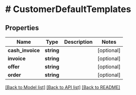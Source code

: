 # # CustomerDefaultTemplates

## Properties

Name | Type | Description | Notes
------------ | ------------- | ------------- | -------------
**cash_invoice** | **string** |  | [optional]
**invoice** | **string** |  | [optional]
**offer** | **string** |  | [optional]
**order** | **string** |  | [optional]

[[Back to Model list]](../../README.md#models) [[Back to API list]](../../README.md#endpoints) [[Back to README]](../../README.md)

